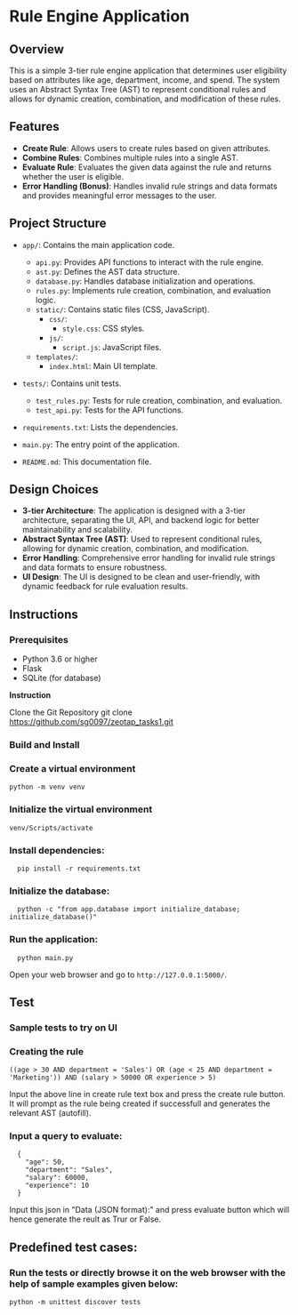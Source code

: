 # Rule Engine Application

## Overview
This is a simple 3-tier rule engine application that determines user eligibility based on attributes like age, department, income, and spend. The system uses an Abstract Syntax Tree (AST) to represent conditional rules and allows for dynamic creation, combination, and modification of these rules.

## Features
  - **Create Rule**: Allows users to create rules based on given attributes.
  - **Combine Rules**: Combines multiple rules into a single AST.
  - **Evaluate Rule**: Evaluates the given data against the rule and returns whether the user is eligible.
  - **Error Handling (Bonus)**: Handles invalid rule strings and data formats and provides meaningful error messages to the user.


## Project Structure
- `app/`: Contains the main application code.
  - `api.py`: Provides API functions to interact with the rule engine.
  - `ast.py`: Defines the AST data structure.
  - `database.py`: Handles database initialization and operations.
  - `rules.py`: Implements rule creation, combination, and evaluation logic.
  - `static/`: Contains static files (CSS, JavaScript).
    - `css/`: 
      - `style.css`: CSS styles.
    - `js/`:
      - `script.js`: JavaScript files.
  - `templates/`:
      - `index.html`: Main UI template.
  
- `tests/`: Contains unit tests.
  - `test_rules.py`: Tests for rule creation, combination, and evaluation.
  - `test_api.py`: Tests for the API functions.
- `requirements.txt`: Lists the dependencies.
- `main.py`: The entry point of the application.
- `README.md`: This documentation file.

## Design Choices
- **3-tier Architecture**: The application is designed with a 3-tier architecture, separating the UI, API, and backend logic for better maintainability and scalability.
- **Abstract Syntax Tree (AST)**: Used to represent conditional rules, allowing for dynamic creation, combination, and modification.
- **Error Handling**: Comprehensive error handling for invalid rule strings and data formats to ensure robustness.
- **UI Design**: The UI is designed to be clean and user-friendly, with dynamic feedback for rule evaluation results.

## Instructions

  ### Prerequisites
  - Python 3.6 or higher
  - Flask
  - SQLite (for database)

**Instruction**

Clone the Git Repository
   git clone https://github.com/sg0097/zeotap_tasks1.git 

  ### Build and Install
  ###  Create a virtual environment 
    python -m venv venv
  ### Initialize the virtual environment 
    venv/Scripts/activate
  ### Install dependencies:
      pip install -r requirements.txt
  ### Initialize the database:
      python -c "from app.database import initialize_database; initialize_database()"
  ### Run the application:
      python main.py
  Open your web browser and go to `http://127.0.0.1:5000/`.

  ## Test
  ### Sample tests to try on UI
  ### Creating the rule
    ((age > 30 AND department = 'Sales') OR (age < 25 AND department = 'Marketing')) AND (salary > 50000 OR experience > 5)

  Input the above line in create rule text box and press the create rule button. It will prompt as the rule being created if successfull and generates the relevant AST (autofill).

  ### Input a query to evaluate:
      {
        "age": 50,
        "department": "Sales",
        "salary": 60000,
        "experience": 10
      }

  Input this json in "Data (JSON format):" and press evaluate button which will hence generate the reult as Trur or False.


## Predefined test cases:
### Run the tests or directly browse it on the web browser with the help of sample examples given below:
    python -m unittest discover tests

